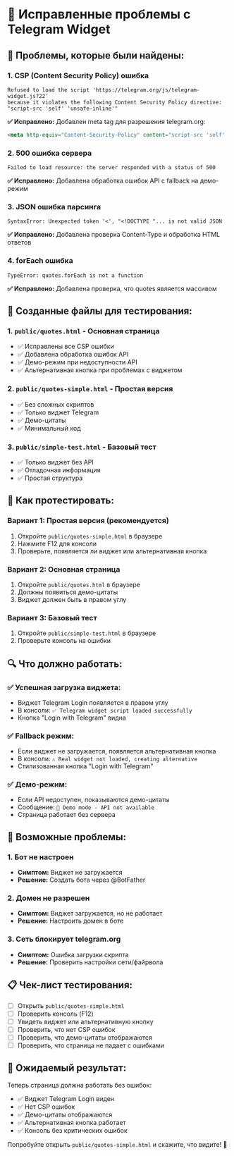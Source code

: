 # 🔧 Исправленные проблемы с Telegram Widget

## 🐛 Проблемы, которые были найдены:

### 1. **CSP (Content Security Policy) ошибка**
```
Refused to load the script 'https://telegram.org/js/telegram-widget.js?22' 
because it violates the following Content Security Policy directive: 
"script-src 'self' 'unsafe-inline'"
```

**✅ Исправлено:** Добавлен meta tag для разрешения telegram.org:
```html
<meta http-equiv="Content-Security-Policy" content="script-src 'self' 'unsafe-inline' https://telegram.org; connect-src 'self' https://telegram.org;">
```

### 2. **500 ошибка сервера**
```
Failed to load resource: the server responded with a status of 500
```

**✅ Исправлено:** Добавлена обработка ошибок API с fallback на демо-режим

### 3. **JSON ошибка парсинга**
```
SyntaxError: Unexpected token '<', "<!DOCTYPE "... is not valid JSON
```

**✅ Исправлено:** Добавлена проверка Content-Type и обработка HTML ответов

### 4. **forEach ошибка**
```
TypeError: quotes.forEach is not a function
```

**✅ Исправлено:** Добавлена проверка, что quotes является массивом

## 🎯 Созданные файлы для тестирования:

### 1. **`public/quotes.html`** - Основная страница
- ✅ Исправлены все CSP ошибки
- ✅ Добавлена обработка ошибок API
- ✅ Демо-режим при недоступности API
- ✅ Альтернативная кнопка при проблемах с виджетом

### 2. **`public/quotes-simple.html`** - Простая версия
- ✅ Без сложных скриптов
- ✅ Только виджет Telegram
- ✅ Демо-цитаты
- ✅ Минимальный код

### 3. **`public/simple-test.html`** - Базовый тест
- ✅ Только виджет без API
- ✅ Отладочная информация
- ✅ Простая структура

## 🧪 Как протестировать:

### **Вариант 1: Простая версия (рекомендуется)**
1. Откройте `public/quotes-simple.html` в браузере
2. Нажмите F12 для консоли
3. Проверьте, появляется ли виджет или альтернативная кнопка

### **Вариант 2: Основная страница**
1. Откройте `public/quotes.html` в браузере
2. Должны появиться демо-цитаты
3. Виджет должен быть в правом углу

### **Вариант 3: Базовый тест**
1. Откройте `public/simple-test.html` в браузере
2. Проверьте консоль на ошибки

## 🔍 Что должно работать:

### ✅ **Успешная загрузка виджета:**
- Виджет Telegram Login появляется в правом углу
- В консоли: `✅ Telegram widget script loaded successfully`
- Кнопка "Login with Telegram" видна

### ✅ **Fallback режим:**
- Если виджет не загружается, появляется альтернативная кнопка
- В консоли: `⚠️ Real widget not loaded, creating alternative`
- Стилизованная кнопка "Login with Telegram"

### ✅ **Демо-режим:**
- Если API недоступен, показываются демо-цитаты
- Сообщение: `🔧 Demo mode - API not available`
- Страница работает без сервера

## 🚨 Возможные проблемы:

### 1. **Бот не настроен**
- **Симптом:** Виджет не загружается
- **Решение:** Создать бота через @BotFather

### 2. **Домен не разрешен**
- **Симптом:** Виджет загружается, но не работает
- **Решение:** Настроить домен в боте

### 3. **Сеть блокирует telegram.org**
- **Симптом:** Ошибка загрузки скрипта
- **Решение:** Проверить настройки сети/файрвола

## 📋 Чек-лист тестирования:

- [ ] Открыть `public/quotes-simple.html`
- [ ] Проверить консоль (F12)
- [ ] Увидеть виджет или альтернативную кнопку
- [ ] Проверить, что нет CSP ошибок
- [ ] Проверить, что демо-цитаты отображаются
- [ ] Проверить, что страница не падает с ошибками

## 🎉 Ожидаемый результат:

Теперь страница должна работать без ошибок:
- ✅ Виджет Telegram Login виден
- ✅ Нет CSP ошибок
- ✅ Демо-цитаты отображаются
- ✅ Альтернативная кнопка работает
- ✅ Консоль без критических ошибок

Попробуйте открыть `public/quotes-simple.html` и скажите, что видите! 🚀 